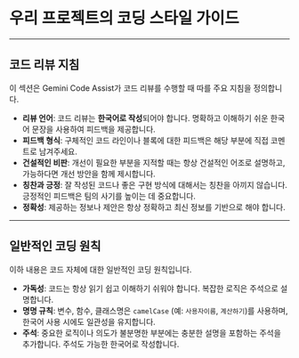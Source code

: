 # 우리 프로젝트의 코딩 스타일 가이드

---

## 코드 리뷰 지침

이 섹션은 Gemini Code Assist가 코드 리뷰를 수행할 때 따를 주요 지침을 정의합니다.

* **리뷰 언어**: 코드 리뷰는 **한국어로 작성**되어야 합니다. 명확하고 이해하기 쉬운 한국어 문장을 사용하여 피드백을 제공합니다.
* **피드백 형식**: 구체적인 코드 라인이나 블록에 대한 피드백은 해당 부분에 직접 코멘트로 남겨주세요.
* **건설적인 비판**: 개선이 필요한 부분을 지적할 때는 항상 건설적인 어조로 설명하고, 가능하다면 개선 방안을 함께 제시합니다.
* **칭찬과 긍정**: 잘 작성된 코드나 좋은 구현 방식에 대해서는 칭찬을 아끼지 않습니다. 긍정적인 피드백은 팀의 사기를 높이는 데 중요합니다.
* **정확성**: 제공하는 정보나 제안은 항상 정확하고 최신 정보를 기반으로 해야 합니다.

---

## 일반적인 코딩 원칙

이하 내용은 코드 자체에 대한 일반적인 코딩 원칙입니다.

* **가독성**: 코드는 항상 읽기 쉽고 이해하기 쉬워야 합니다. 복잡한 로직은 주석으로 설명합니다.
* **명명 규칙**: 변수, 함수, 클래스명은 `camelCase` (예: `사용자이름`, `계산하기`)를 사용하며, 한국어 사용 시에도 일관성을 유지합니다.
* **주석**: 중요한 로직이나 의도가 불분명한 부분에는 충분한 설명을 포함하는 주석을 추가합니다. 주석도 가능한 한국어로 작성합니다.